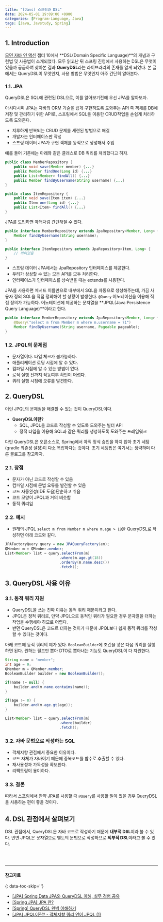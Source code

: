 ```yaml
---
title: "[Javs] 스프링과 DSL"
date: 2024-05-01 19:09:00 +0900
categories: [Program-Language, Java]
tags: [Java, Javstudy, Spring]
---
```



## 1. Introduction

[모던 자바 인 액션](https://m.yes24.com/Goods/Detail/77125987) 챕터 10에서 **DSL(Domain Specific Language)**의 개념과 구현법 및 사용법이 소개되었다. 모두 읽고난 뒤 스프링 진영에서 사용하는 DSL은 무엇이 있을까 궁금하여 찾아본 결과 **QueryDSL**라는 라이브러리의 존재를 알게 되었다. 본 글에서는 QueryDSL이 무엇인지, 사용 방법은 무엇인지 아주 간단히 알아본다.

### 1.1. JPA

QueryDSL은 SQL에 관련된 DSL으로, 이를 알아보기전에 우선 JPA를 알아보자. 

아시다시피 JPA는 자바의 ORM 기술을 쉽게 구현하도록 도와주는 API 즉 객체를 DB에 저장 및 관리하기 위한 API로, 스프링에서 SQL을 이용한 CRUD작업을 손쉽게 처리하도록 도와준다.

- 지루하게 반복되는 CRUD 문제를 세련된 방법으로 해결
- 개발자는 인터페이스만 작성
- 스프링 데이터 JPA가 구현 객체를 동적으로 생성해서 주입

예를 들어 기존에는 아래와 같은 클래스로 DB 쿼리를 처리했다고 하자.

```java
public class MemberRepository {
    public void save(Member member) {...}
    public Member findOne(Long id) {...}
    public List<Member> findAll() {...}
    public Member findByUsername(String username) {...}
}

public class ItemRepository {
    public void save(Item item) {...}
    public Item one(Long id) {...}
    public List<Item> findAll() {...}
}
```

JPA를 도입하면 아래처럼 간단해질 수 있다.

```java
public interface MemberRepository extends JpaRepository<Member, Long> {
    Member findByUsername(String username);
}

public interface ItemRepository extends JpaRepository<Item, Long> {
    // 비어있음
}
```

- 스프링 데이터 JPA에서는 JpaRepository 인터페이스를 제공한다.
- 우리가 상상할 수 있는 모든 API를 모두 처리한다.
- 인터페이스가 인터페이스를 상속받을 때는 extends를 사용한다.

JPA를 사용하면 메서드 이름만으로 내부에서 SQL을 자동으로 생성해주는데, 가끔 사용자 정의 SQL을 직접 정의해야 할 상황이 발생한다. `@Query` 어노테이션을 이용해 직접 정의가 가능하다. 어노테이션에 제공하는 문자열을 **JPQL(Java Persistence Query Language)**이라고 한다.

```java
public interface MemberRepository extends JpaRepository<Member, Long> {
    @Query("select m from Member m where m.username = ?1")
    Member findByUsername(String username, Pageable pageable);
}
```

### 1.2. JPQL의 문제점

- 문자열이다. 타입 체크가 불가능하다.
- 애플리케이션 로딩 시점에 알 수 있다.
- 컴파일 시점에 알 수 있는 방법이 없다.
- 로직 실행 전까지 작동여부 확인이 어렵다.
- 쿼리 실행 시점에 오류를 발견한다.



## 2. QueryDSL

이런 JPQL의 문제점을 해결할 수 있는 것이 QueryDSL이다. 

- **QueryDSL이란?**
  - SQL, JPQL을 코드로 작성할 수 있도록 도와주는 빌더 API
  - 정적 타입을 이용해 SQL과 같은 쿼리를 생성하도록 도와주는 프레임워크

다만 QueryDSL은 오픈소스로, Spring에서 아직 정식 승인을 하지 않아 초기 세팅(gradle 의존성 설정)이 다소 복잡하다는 것이다. 초기 세팅법은 여기서는 생략하며 다른 블로그를 참고하자.

### 2.1. 장점

- 문자가 아닌 코드로 작성할 수 있음
- 컴파일 시점에 문법 오류를 발견할 수 있음
- 코드 자동완성(IDE 도움)단순하고 쉬움
- 코드 모양이 JPQL과 거의 비슷함
- 동적 쿼리임

### 2.2. 예시

- 원래의 JPQL `select m from Member m where m.age > 18`을 QueryDSL로 작성하면 아래 코드와 같다.

```java
JPAFactoryQuery query = new JPAQueryFactory(em);
QMember m = QMember.member;
​List<Member> list = query.selectFrom(m)
                         .where(m.age.gt(18))
                         .orderBy(m.name.desc())
                         .fetch();
```



## 3. QueryDSL 사용 이유

### 3.1. 동적 쿼리 지원

- QueryDSL을 쓰는 진짜 이유는 동적 쿼리 때문이라고 한다.
- JPQL은 정적 쿼리로, 만약 JPQL으로 동적인 쿼리가 필요한 경우 문자열을 더하는 작업을 수행해야 하므로 어렵다.
- 반면 QueryDSL은 코드르 더하는 것이기 때문에 JPQL보다 쉽게 동적 쿼리를 작성할 수 있다는 것이다.

아래 코드에 동적 쿼리의 예가 있다. `BooleanBuilder`에 조건을 넣은 다음 쿼리를 실행하면 된다. 원하는 필드만 뽑아 DTO로 뽑아내는 기능도 QueryDSL이 다 지원한다.

```java
String name = "member";
int age = 9;
​QMember m = QMember.member;
​BooleanBuilder builder = new BooleanBuilder();

if(name != null) {
    builder.and(m.name.contains(name));
}
  
if(age != 0) {
    builder.and(m.age.gt(age));
}

​List<Member> list = query.selectFrom(m)
                         .where(builder)
                         .fetch();
```

### 3.2. 자바 문법으로 작성하는 SQL

- 객체지향 관점에서 중요한 이유이다.
- 코드 자체가 자바이기 때문에 중복코드를 함수로 추출할 수 있다.
- 재사용성과 가독성을 확보한다.
- 리팩토링이 용이하다.

### 3.3. 결론

따라서 스프링에서 만약 JPA를 사용할 때 `@Query`를 사용할 일이 있을 경우 QueryDSL을 사용하는 편이 좋을 것이다.



## 4. DSL 관점에서 살펴보기

DSL 관점에서, QueryDSL은 자바 코드로 작성하기 때문에 **내부적 DSL**이라 볼 수 있다. 반면 JPQL은 문자열으로 별도의 문법으로 작성하므로 **외부적 DSL**이라고 볼 수 있다. 

<br><br>

---

#### **참고자료**
{: data-toc-skip=''}

- [[JPA] Spring Data JPA와 QueryDSL 이해, 실무 경험 공유](https://ict-nroo.tistory.com/117)
- [[Spring JPA] JPA 란?](https://dbjh.tistory.com/77)
- [[Spring] QueryDSL 완벽 이해하기](https://velog.io/@jkijki12/Spring-QueryDSL-%EC%99%84%EB%B2%BD-%EC%9D%B4%ED%95%B4%ED%95%98%EA%B8%B0)
- [[JPA] JPQL이란? - 객체지향 쿼리 언어 JPQL (1)](https://ittrue.tistory.com/270)